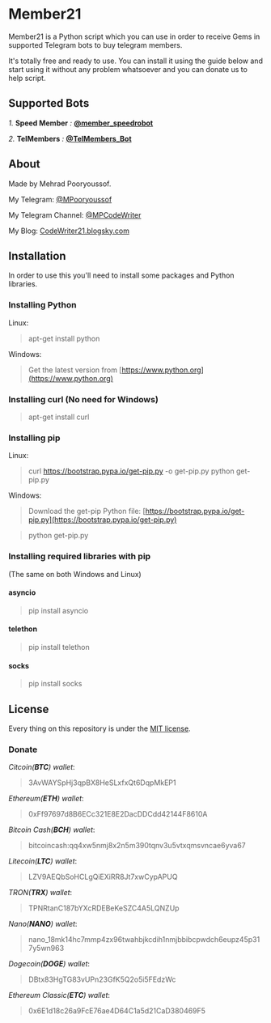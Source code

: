 
# Member21

Member21 is a Python script which you can use in order to receive Gems in supported Telegram bots to buy telegram members.

It's totally free and ready to use. You can install it using the guide below and start using it without any problem whatsoever and you can donate us to help script.

## Supported Bots

*1.*  **Speed Member**  *:*  **[@member_speedrobot](https://t.me/member_speedrobot?start=372059561)**

*2.*  **TelMembers**  *:*  **[@TelMembers_Bot](https://t.me/TelMembers_Bot?start=372059561)**

## About

Made by Mehrad Pooryoussof.

My Telegram: [@MPooryoussof](https://t.me/MPooryoussof)

My Telegram Channel: [@MPCodeWriter](https://t.me/CodeWriter21)

My Blog: [CodeWriter21.blogsky.com](http://CodeWriter21.blogsky.com)

## Installation

In order to use this you'll need to install some packages and Python libraries.

### Installing Python

Linux:
> apt-get install python

Windows:
> Get the latest version from [https://www.python.org](https://www.python.org)

### Installing curl (No need for Windows)

> apt-get install curl

### Installing pip

Linux:
> curl https://bootstrap.pypa.io/get-pip.py -o get-pip.py
> python get-pip.py

Windows:
> Download the get-pip Python file: [https://bootstrap.pypa.io/get-pip.py](https://bootstrap.pypa.io/get-pip.py)

> python get-pip.py

### Installing required libraries with pip 
(The same on both Windows and Linux)

#### asyncio

> pip install asyncio

#### telethon

> pip install telethon

#### socks

> pip install socks

## License

Every thing on this repository is under the [MIT license](https://en.wikipedia.org/wiki/MIT_License).

### Donate
*Citcoin(**BTC**) wallet*:
> 3AvWAYSpHj3qpBX8HeSLxfxQt6DqpMkEP1

*Ethereum(**ETH**) wallet*:
> 0xFf97697d8B6ECc321E8E2DacDDCdd42144F8610A

*Bitcoin Cash(**BCH**) wallet*:
> bitcoincash:qq4xw5nmj8x2n5m390tqnv3u5vtxqmsvncae6yva67

*Litecoin(**LTC**) wallet*:
> LZV9AEQbSoHCLgQiEXiRR8Jt7xwCypAPUQ

*TRON(**TRX**) wallet*:
> TPNRtanC187bYXcRDEBeKeSZC4A5LQNZUp

*Nano(**NANO**) wallet*:
> nano_18mk14hc7mmp4zx96twahbjkcdih1nmjbbibcpwdch6eupz45p317y5wn963

*Dogecoin(**DOGE**) wallet*:
> DBtx83HgTG83vUPn23GfK5Q2o5i5FEdzWc

*Ethereum Classic(**ETC**) wallet*:
> 0x6E1d18c26a9FcE76ae4D64C1a5d21CaD380469F5

